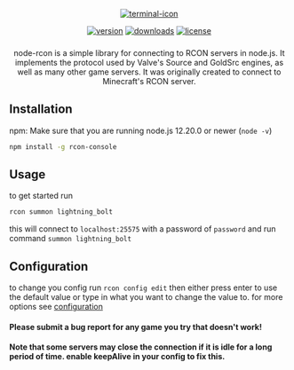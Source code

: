 <span align="center">

    

[![terminal-icon](https://badgen.net/badge/icon/Rcon-Console?icon=terminal&label&scale=10&color=green)](README.md)
    
[![version](https://badgen.net/npm/v/rcon-console?cache=300)](https://www.npmjs.com/package/rcon-console)
[![downloads](https://badgen.net/npm/dt/rcon-console?cache=300&scale=1.15)](https://npmcharts.com/compare/rcon-console?minimal=true)
[![license](https://badgen.net/github/license/bloomkd46/rcon-console)](https://github.com/bloomkd46/rcon-console/blob/master/LICENSE.md)
###
    
node-rcon is a simple library for connecting to RCON servers in node.js.
It implements the protocol used by Valve's Source and GoldSrc engines,
as well as many other game servers. It was originally created to connect to Minecraft's RCON server.

</span>

## Installation

npm:
Make sure that you are running node.js 12.20.0 or newer (`node -v`)
```bash
npm install -g rcon-console
```
## Usage
to get started run 
```bash
rcon summon lightning_bolt
```
this will connect to `localhost:25575` with a password of `password` and run command `summon lightning_bolt`
## Configuration
to change you config run `rcon config edit`
then either press enter to use the default value or type in what you want to change the value to.
for more options see [configuration](/wiki#Configuration)

#### Please submit a bug report for any game you try that doesn't work!
#### Note that some servers may close the connection if it is idle for a long period of time. enable keepAlive in your config to fix this.

